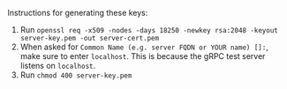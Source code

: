 Instructions for generating these keys:

1. Run `openssl req -x509 -nodes -days 18250 -newkey rsa:2048 -keyout server-key.pem -out server-cert.pem`
2. When asked for `Common Name (e.g. server FQDN or YOUR name) []:`, make sure to enter `localhost`. This is because the
   gRPC test server listens on `localhost`. 
3. Run `chmod 400 server-key.pem`

